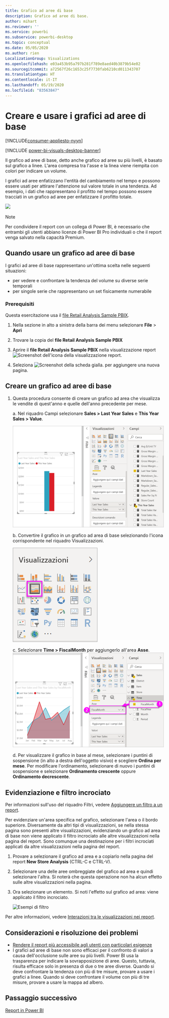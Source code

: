 ```yaml
---
title: Grafico ad aree di base
description: Grafico ad aree di base.
author: mihart
ms.reviewer: ''
ms.service: powerbi
ms.subservice: powerbi-desktop
ms.topic: conceptual
ms.date: 05/05/2020
ms.author: rien
LocalizationGroup: Visualizations
ms.openlocfilehash: e03a453b95a797b281f789e8aed40b3879b54e02
ms.sourcegitcommit: a72567f26c1653c25f7730fab6210cd011343707
ms.translationtype: HT
ms.contentlocale: it-IT
ms.lasthandoff: 05/19/2020
ms.locfileid: "83563847"
---
```

# <a name="create-and-use-basic-area-charts"></a>Creare e usare i grafici ad aree di base

[!INCLUDE[consumer-appliesto-nyyn](../includes/consumer-appliesto-nyyn.md)]

[!INCLUDE [power-bi-visuals-desktop-banner](../includes/power-bi-visuals-desktop-banner.md)]

Il grafico ad aree di base, detto anche grafico ad aree su più livelli, è basato sul grafico a linee. L'area compresa tra l'asse e la linea viene riempita con colori per indicare un volume. 

I grafici ad aree enfatizzano l'entità del cambiamento nel tempo e possono essere usati per attirare l'attenzione sul valore totale in una tendenza. Ad esempio, i dati che rappresentano il profitto nel tempo possono essere tracciati in un grafico ad aree per enfatizzare il profitto totale.

![](media/power-bi-visualization-basic-area-chart/power-bi-chart-example.png)

> [!NOTE]
> Per condividere il report con un collega di Power BI, è necessario che entrambi gli utenti abbiano licenze di Power BI Pro individuali o che il report venga salvato nella capacità Premium.

## <a name="when-to-use-a-basic-area-chart"></a>Quando usare un grafico ad aree di base
I grafici ad aree di base rappresentano un'ottima scelta nelle seguenti situazioni:

* per vedere e confrontare la tendenza del volume su diverse serie temporali 
* per singole serie che rappresentano un set fisicamente numerabile

### <a name="prerequisites"></a>Prerequisiti
Questa esercitazione usa il [file Retail Analysis Sample PBIX](https://download.microsoft.com/download/9/6/D/96DDC2FF-2568-491D-AAFA-AFDD6F763AE3/Retail%20Analysis%20Sample%20PBIX.pbix).

1. Nella sezione in alto a sinistra della barra dei menu selezionare **File** > **Apri**
   
2. Trovare la copia del **file Retail Analysis Sample PBIX**

1. Aprire il **file Retail Analysis Sample PBIX** nella visualizzazione report ![Screenshot dell'icona della visualizzazione report](media/power-bi-visualization-kpi/power-bi-report-view.png).

1. Seleziona ![Screenshot della scheda gialla.](media/power-bi-visualization-kpi/power-bi-yellow-tab.png) per aggiungere una nuova pagina.


## <a name="create-a-basic-area-chart"></a>Creare un grafico ad aree di base
 

1. Questa procedura consente di creare un grafico ad area che visualizza le vendite di quest'anno e quelle dell'anno precedente per mese.
   
   a. Nel riquadro Campi selezionare **Sales \> Last Year Sales** e **This Year Sales > Value**.

   ![valori dei dati del grafico ad area](media/power-bi-visualization-basic-area-chart/power-bi-bar-chart.png)

   b.  Convertire il grafico in un grafico ad area di base selezionando l'icona corrispondente nel riquadro Visualizzazioni.

   ![icona del grafico ad area](media/power-bi-visualization-basic-area-chart/convertchart.png)
   
   c.  Selezionare **Time \> FiscalMonth** per aggiungerlo all'area **Asse**.   
   ![valori dell'asse del grafico ad area](media/power-bi-visualization-basic-area-chart/powerbi-area-chartnew.png)
   
   d.  Per visualizzare il grafico in base al mese, selezionare i puntini di sospensione (in alto a destra dell'oggetto visivo) e scegliere **Ordina per mese**. Per modificare l'ordinamento, selezionare di nuovo i puntini di sospensione e selezionare **Ordinamento crescente** oppure **Ordinamento decrescente**.

## <a name="highlighting-and-cross-filtering"></a>Evidenziazione e filtro incrociato
Per informazioni sull'uso del riquadro Filtri, vedere [Aggiungere un filtro a un report](../create-reports/power-bi-report-add-filter.md).

Per evidenziare un'area specifica nel grafico, selezionare l'area o il bordo superiore.  Diversamente da altri tipi di visualizzazioni, se nella stessa pagina sono presenti altre visualizzazioni, evidenziando un grafico ad area di base non viene applicato il filtro incrociato alle altre visualizzazioni nella pagina del report. Sono comunque una destinazione per i filtri incrociati applicati da altre visualizzazioni nella pagina del report. 

1. Provare a selezionare il grafico ad area e a copiarlo nella pagina del report **New Store Analysis** (CTRL-C e CTRL-V).
2. Selezionare una delle aree ombreggiate del grafico ad area e quindi selezionare l'altra. Si noterà che questa operazione non ha alcun effetto sulle altre visualizzazioni nella pagina.
1. Ora selezionare un elemento. Si noti l'effetto sul grafico ad area: viene applicato il filtro incrociato.

    ![Esempi di filtro](media/power-bi-visualization-basic-area-chart/power-bi-area-chart-filters.gif) 

Per altre informazioni, vedere [Interazioni tra le visualizzazioni nei report](../create-reports/service-reports-visual-interactions.md).


## <a name="considerations-and-troubleshooting"></a>Considerazioni e risoluzione dei problemi   
* [Rendere il report più accessibile agli utenti con particolari esigenze](../create-reports/desktop-accessibility-overview.md)
* I grafici ad aree di base non sono efficaci per il confronto di valori a causa dell'occlusione sulle aree su più livelli. Power BI usa la trasparenza per indicare la sovrapposizione di aree. Questo, tuttavia, risulta efficace solo in presenza di due o tre aree diverse. Quando si deve confrontare la tendenza con più di tre misure, provare a usare i grafici a linee. Quando si deve confrontare il volume con più di tre misure, provare a usare la mappa ad albero.

## <a name="next-step"></a>Passaggio successivo
[Report in Power BI](power-bi-visualization-card.md)  

